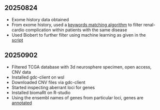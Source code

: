 ## 20250824

- Exome history data obtained
- From exome history, used a [keywords matching algorithm](https://github.com/veritasvita3/CoreGenomicsProject/tree/main/Scripts/keyword_match.py) to filter renal-cardio complication within patients with the same disease
- Used Biobert to further filter using machine learning as given in the [script](https://github.com/veritasvita3/CoreGenomicsProject/tree/main/Scripts/mlBioBert_embeddings.py)

## 20250902

- Filtered TCGA database with 3d neurosphere specimen, open access, CNV data
- Installed gdc-client on wsl
- Downloaded CNV files via gdc-client
- Started inspecting aberrant loci for genes 
- Installed biomaRt on R-studio
- Using the ensembl names of genes from particular loci, genes are [annotated](https://github.com/veritasvita3/CoreGenomicsProject/tree/main/Files/annotated_gene_list_1.xlsx)